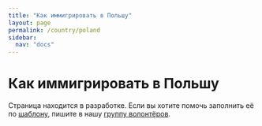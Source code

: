 ```yaml
---
title: "Как иммигрировать в Польшу"
layout: page
permalink: /country/poland
sidebar:
  nav: "docs"
---
```


# Как иммигрировать в Польшу

Страница находится в разработке. Если вы хотите помочь заполнить её по [шаблону](/template), пишите в нашу [группу волонтёров](https://t.me/+FHi3FnJaoWJkMDAx).
